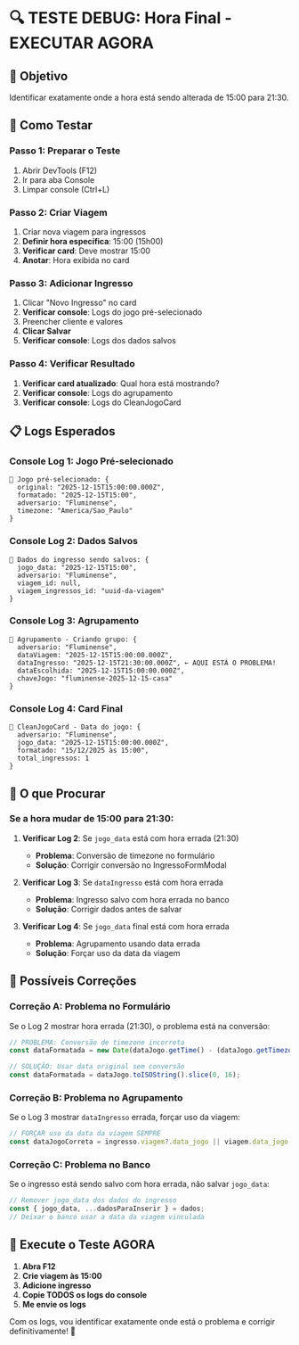 # 🔍 TESTE DEBUG: Hora Final - EXECUTAR AGORA

## 🎯 Objetivo
Identificar exatamente onde a hora está sendo alterada de 15:00 para 21:30.

## 🧪 Como Testar

### **Passo 1: Preparar o Teste**
1. Abrir DevTools (F12)
2. Ir para aba Console
3. Limpar console (Ctrl+L)

### **Passo 2: Criar Viagem**
1. Criar nova viagem para ingressos
2. **Definir hora específica**: 15:00 (15h00)
3. **Verificar card**: Deve mostrar 15:00
4. **Anotar**: Hora exibida no card

### **Passo 3: Adicionar Ingresso**
1. Clicar "Novo Ingresso" no card
2. **Verificar console**: Logs do jogo pré-selecionado
3. Preencher cliente e valores
4. **Clicar Salvar**
5. **Verificar console**: Logs dos dados salvos

### **Passo 4: Verificar Resultado**
1. **Verificar card atualizado**: Qual hora está mostrando?
2. **Verificar console**: Logs do agrupamento
3. **Verificar console**: Logs do CleanJogoCard

## 📋 Logs Esperados

### **Console Log 1: Jogo Pré-selecionado**
```
🎯 Jogo pré-selecionado: {
  original: "2025-12-15T15:00:00.000Z",
  formatado: "2025-12-15T15:00",
  adversario: "Fluminense",
  timezone: "America/Sao_Paulo"
}
```

### **Console Log 2: Dados Salvos**
```
🎯 Dados do ingresso sendo salvos: {
  jogo_data: "2025-12-15T15:00",
  adversario: "Fluminense",
  viagem_id: null,
  viagem_ingressos_id: "uuid-da-viagem"
}
```

### **Console Log 3: Agrupamento**
```
🎯 Agrupamento - Criando grupo: {
  adversario: "Fluminense",
  dataViagem: "2025-12-15T15:00:00.000Z",
  dataIngresso: "2025-12-15T21:30:00.000Z", ← AQUI ESTÁ O PROBLEMA!
  dataEscolhida: "2025-12-15T15:00:00.000Z",
  chaveJogo: "fluminense-2025-12-15-casa"
}
```

### **Console Log 4: Card Final**
```
🎯 CleanJogoCard - Data do jogo: {
  adversario: "Fluminense",
  jogo_data: "2025-12-15T15:00:00.000Z",
  formatado: "15/12/2025 às 15:00",
  total_ingressos: 1
}
```

## 🎯 O que Procurar

### **Se a hora mudar de 15:00 para 21:30:**

1. **Verificar Log 2**: Se `jogo_data` está com hora errada (21:30)
   - **Problema**: Conversão de timezone no formulário
   - **Solução**: Corrigir conversão no IngressoFormModal

2. **Verificar Log 3**: Se `dataIngresso` está com hora errada
   - **Problema**: Ingresso salvo com hora errada no banco
   - **Solução**: Corrigir dados antes de salvar

3. **Verificar Log 4**: Se `jogo_data` final está com hora errada
   - **Problema**: Agrupamento usando data errada
   - **Solução**: Forçar uso da data da viagem

## 🔧 Possíveis Correções

### **Correção A: Problema no Formulário**
Se o Log 2 mostrar hora errada (21:30), o problema está na conversão:

```typescript
// PROBLEMA: Conversão de timezone incorreta
const dataFormatada = new Date(dataJogo.getTime() - (dataJogo.getTimezoneOffset() * 60000)).toISOString().slice(0, 16);

// SOLUÇÃO: Usar data original sem conversão
const dataFormatada = dataJogo.toISOString().slice(0, 16);
```

### **Correção B: Problema no Agrupamento**
Se o Log 3 mostrar `dataIngresso` errada, forçar uso da viagem:

```typescript
// FORÇAR uso da data da viagem SEMPRE
const dataJogoCorreta = ingresso.viagem?.data_jogo || viagem.data_jogo || ingresso.jogo_data;
```

### **Correção C: Problema no Banco**
Se o ingresso está sendo salvo com hora errada, não salvar `jogo_data`:

```typescript
// Remover jogo_data dos dados do ingresso
const { jogo_data, ...dadosParaInserir } = dados;
// Deixar o banco usar a data da viagem vinculada
```

## 🚀 Execute o Teste AGORA

1. **Abra F12**
2. **Crie viagem às 15:00**
3. **Adicione ingresso**
4. **Copie TODOS os logs do console**
5. **Me envie os logs**

Com os logs, vou identificar exatamente onde está o problema e corrigir definitivamente! 🎯